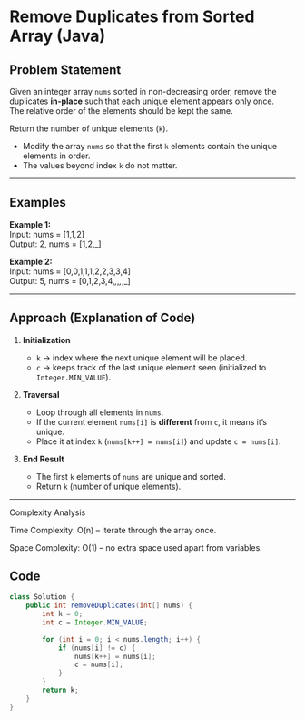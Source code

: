 # Remove Duplicates from Sorted Array (Java)

## Problem Statement
Given an integer array `nums` sorted in non-decreasing order, remove the duplicates **in-place** such that each unique element appears only once.  
The relative order of the elements should be kept the same.  

Return the number of unique elements (`k`).  
- Modify the array `nums` so that the first `k` elements contain the unique elements in order.  
- The values beyond index `k` do not matter.  

---

## Examples

**Example 1:**  
Input:  nums = [1,1,2]  
Output: 2, nums = [1,2,_]  

**Example 2:**  
Input:  nums = [0,0,1,1,1,2,2,3,3,4]  
Output: 5, nums = [0,1,2,3,4,_,_,_,_,_]  

---

## Approach (Explanation of Code)

1. **Initialization**  
   - `k` → index where the next unique element will be placed.  
   - `c` → keeps track of the last unique element seen (initialized to `Integer.MIN_VALUE`).  

2. **Traversal**  
   - Loop through all elements in `nums`.  
   - If the current element `nums[i]` is **different** from `c`, it means it’s unique.  
   - Place it at index `k` (`nums[k++] = nums[i]`) and update `c = nums[i]`.  

3. **End Result**  
   - The first `k` elements of `nums` are unique and sorted.  
   - Return `k` (number of unique elements).  

---
Complexity Analysis

Time Complexity: O(n) – iterate through the array once.

Space Complexity: O(1) – no extra space used apart from variables.

## Code
```java
class Solution {
    public int removeDuplicates(int[] nums) {
        int k = 0;
        int c = Integer.MIN_VALUE;
        
        for (int i = 0; i < nums.length; i++) {
            if (nums[i] != c) {
                nums[k++] = nums[i];
                c = nums[i];
            }
        }
        return k;
    }
}
